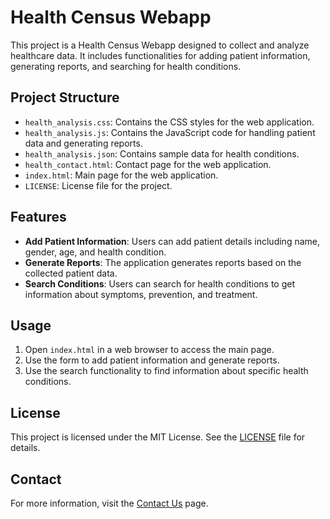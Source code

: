 # Health Census Webapp

This project is a Health Census Webapp designed to collect and analyze healthcare data. It includes functionalities for adding patient information, generating reports, and searching for health conditions.

## Project Structure

- `health_analysis.css`: Contains the CSS styles for the web application.
- `health_analysis.js`: Contains the JavaScript code for handling patient data and generating reports.
- `health_analysis.json`: Contains sample data for health conditions.
- `health_contact.html`: Contact page for the web application.
- `index.html`: Main page for the web application.
- `LICENSE`: License file for the project.

## Features

- **Add Patient Information**: Users can add patient details including name, gender, age, and health condition.
- **Generate Reports**: The application generates reports based on the collected patient data.
- **Search Conditions**: Users can search for health conditions to get information about symptoms, prevention, and treatment.

## Usage

1. Open `index.html` in a web browser to access the main page.
2. Use the form to add patient information and generate reports.
3. Use the search functionality to find information about specific health conditions.

## License

This project is licensed under the MIT License. See the [LICENSE](./LICENSE) file for details.

## Contact

For more information, visit the [Contact Us](./health_analysis/health_contact.html) page.
